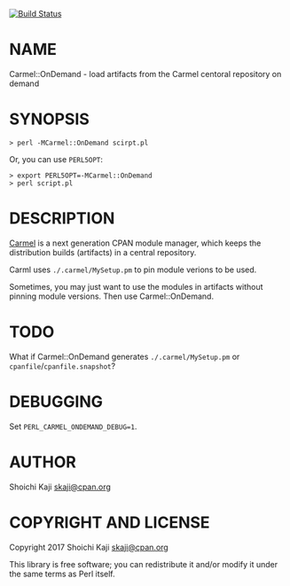 [![Build Status](https://travis-ci.org/skaji/Carmel-OnDemand.svg?branch=master)](https://travis-ci.org/skaji/Carmel-OnDemand)

# NAME

Carmel::OnDemand - load artifacts from the Carmel centoral repository on demand

# SYNOPSIS

    > perl -MCarmel::OnDemand scirpt.pl

Or, you can use `PERL5OPT`:

    > export PERL5OPT=-MCarmel::OnDemand
    > perl script.pl

# DESCRIPTION

[Carmel](https://metacpan.org/pod/Carmel) is a next generation CPAN module manager,
which keeps the distribution builds (artifacts) in a central repository.

Carml uses `./.carmel/MySetup.pm` to pin module verions to be used.

Sometimes, you may just want to use the modules in artifacts without pinning module versions.
Then use Carmel::OnDemand.

# TODO

What if Carmel::OnDemand generates `./.carmel/MySetup.pm` or `cpanfile`/`cpanfile.snapshot`?

# DEBUGGING

Set `PERL_CARMEL_ONDEMAND_DEBUG=1`.

# AUTHOR

Shoichi Kaji <skaji@cpan.org>

# COPYRIGHT AND LICENSE

Copyright 2017 Shoichi Kaji <skaji@cpan.org>

This library is free software; you can redistribute it and/or modify
it under the same terms as Perl itself.

